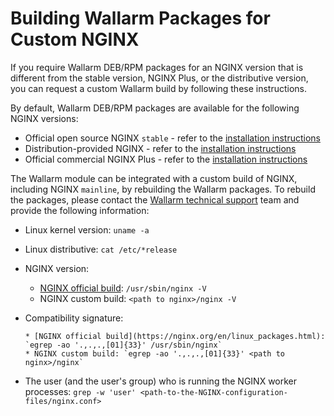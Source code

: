# Building Wallarm Packages for Custom NGINX

If you require Wallarm DEB/RPM packages for an NGINX version that is different from the stable version, NGINX Plus, or the distributive version, you can request a custom Wallarm build by following these instructions.

By default, Wallarm DEB/RPM packages are available for the following NGINX versions:

* Official open source NGINX `stable` - refer to the [installation instructions](../nginx/dynamic-module.md)
* Distribution-provided NGINX - refer to the [installation instructions](../nginx/dynamic-module-from-distr.md)
* Official commercial NGINX Plus - refer to the [installation instructions](../nginx-plus.md)

The Wallarm module can be integrated with a custom build of NGINX, including NGINX `mainline`, by rebuilding the Wallarm packages. To rebuild the packages, please contact the [Wallarm technical support](mailto:support@wallarm.com) team and provide the following information:

* Linux kernel version: `uname -a`
* Linux distributive: `cat /etc/*release`
* NGINX version:

    * [NGINX official build](https://nginx.org/en/linux_packages.html): `/usr/sbin/nginx -V`
    * NGINX custom build: `<path to nginx>/nginx -V`

* Compatibility signature:
  
      * [NGINX official build](https://nginx.org/en/linux_packages.html): `egrep -ao '.,.,.,[01]{33}' /usr/sbin/nginx`
      * NGINX custom build: `egrep -ao '.,.,.,[01]{33}' <path to nginx>/nginx`

* The user (and the user's group) who is running the NGINX worker processes: `grep -w 'user' <path-to-the-NGINX-configuration-files/nginx.conf>`
